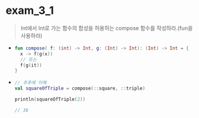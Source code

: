 exam_3_1
===
> Int에서 Int로 가는 함수의 합성을 허용하는 compose 함수를 작성하라.(fun을 사용하라)
* ```kotlin
  fun compose( f: (int) -> Int, g: (Int) -> Int): (Int) -> Int = {
    x -> f(g(x))
    // 또는
    f(g(it))
  }
* ```kotlin
  // 추후에 이해 
  val squareOfTriple = compose(::square, ::triple)
  
  println(squareOfTriple(2))
  
  // 36
